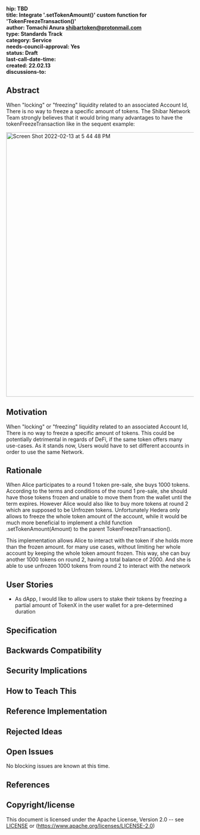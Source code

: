 **hip: TBD </br>
title: Integrate '.setTokenAmount()' custom function for 'TokenFreezeTransaction()' </br>
author: Tomachi Anura [shibartoken@protonmail.com](mailto:shibartoken@protonmail.com)</br>
type: Standards Track</br>
category: Service</br>
needs-council-approval: Yes</br>
status: Draft</br>
last-call-date-time:</br>
created: 22.02.13</br>
discussions-to:**</br>

## Abstract

When "locking" or "freezing" liquidity related to an associated Account Id, There is no way to freeze a specific amount of tokens. The Shibar Network Team strongly believes that it would bring many advantages to have the tokenFreezeTransaction like in the sequent example:

<img width="711" alt="Screen Shot 2022-02-13 at 5 44 48 PM" src="https://user-images.githubusercontent.com/96840872/153778591-6ba9b8b7-92a7-4438-b9fb-23e77a469e4d.png">

## Motivation

When "locking" or "freezing" liquidity related to an associated Account Id, There is no way to freeze a specific amount of tokens. This could be potentially detrimental in regards of DeFi, if the same token offers many use-cases. As it stands now, Users would have to set different accounts in order to use the same Network.


## Rationale
When Alice participates to a round 1 token pre-sale, she buys 1000 tokens. According to the terms and conditions of the round 1 pre-sale, she should have those tokens frozen and unable to move them from the wallet until the term expires. However Alice would also like to buy more tokens at round 2 which are supposed to be Unfrozen tokens. Unfortunately Hedera only allows to freeze the whole token amount of the account, while it would be much more beneficial to implement a child function .setTokenAmount(Amount) to the parent TokenFreezeTransaction().

This implementation allows Alice to interact with the token if she holds more than the frozen amount. for many use cases, without limiting her whole account by keeping the whole token amount frozen. This way, she can buy another 1000 tokens on round 2, having a total balance of 2000. And she is able to use unfrozen 1000 tokens from round 2 to interact with the network

## User Stories

- As dApp, I would like to allow users to stake their tokens by freezing a partial amount of TokenX in the user wallet for a pre-determined duration
## Specification
## Backwards Compatibility
## Security Implications
## How to Teach This
## Reference Implementation
## Rejected Ideas
## Open Issues

No blocking issues are known at this time.
## References
## Copyright/license

This document is licensed under the Apache License, Version 2.0 -- see [LICENSE](https://github.com/hashgraph/hedera-improvement-proposal/LICENSE) or (https://www.apache.org/licenses/LICENSE-2.0)
